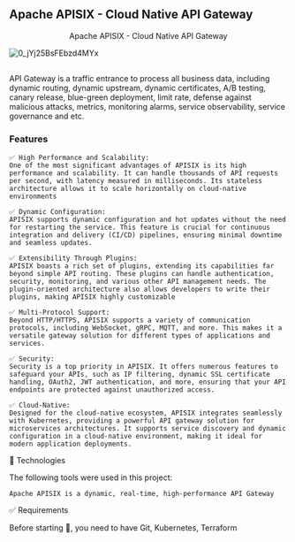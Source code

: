 ## Apache APISIX - Cloud Native API Gateway
<div align="center">
    <p>Apache APISIX - Cloud Native API Gateway</p>
</div>


![0_jYj25BsFEbzd4MYx](https://github.com/user-attachments/assets/f40c8955-422a-499c-8199-a1dee6c2d854)

##

API Gateway is a traffic entrance to process all business data, including dynamic routing, dynamic upstream, dynamic certificates, A/B testing, canary release, blue-green deployment, limit rate, defense against malicious attacks, metrics, monitoring alarms, service observability, service governance and etc.


### Features
```
✅ High Performance and Scalability:
One of the most significant advantages of APISIX is its high performance and scalability. It can handle thousands of API requests per second, with latency measured in milliseconds. Its stateless architecture allows it to scale horizontally on cloud-native environments

✅ Dynamic Configuration:
APISIX supports dynamic configuration and hot updates without the need for restarting the service. This feature is crucial for continuous integration and delivery (CI/CD) pipelines, ensuring minimal downtime and seamless updates.

✅ Extensibility Through Plugins:
APISIX boasts a rich set of plugins, extending its capabilities far beyond simple API routing. These plugins can handle authentication, security, monitoring, and various other API management needs. The plugin-oriented architecture also allows developers to write their plugins, making APISIX highly customizable

✅ Multi-Protocol Support:
Beyond HTTP/HTTPS, APISIX supports a variety of communication protocols, including WebSocket, gRPC, MQTT, and more. This makes it a versatile gateway solution for different types of applications and services.

✅ Security:
Security is a top priority in APISIX. It offers numerous features to safeguard your APIs, such as IP filtering, dynamic SSL certificate handling, OAuth2, JWT authentication, and more, ensuring that your API endpoints are protected against unauthorized access.

✅ Cloud-Native:
Designed for the cloud-native ecosystem, APISIX integrates seamlessly with Kubernetes, providing a powerful API gateway solution for microservices architectures. It supports service discovery and dynamic configuration in a cloud-native environment, making it ideal for modern application deployments.

```

🚀 Technologies

The following tools were used in this project:

    Apache APISIX is a dynamic, real-time, high-performance API Gateway


✅ Requirements

Before starting 🏁, you need to have Git, Kubernetes, Terraform
